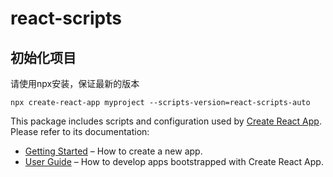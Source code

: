 # react-scripts

## 初始化项目

请使用npx安装，保证最新的版本
```
npx create-react-app myproject --scripts-version=react-scripts-auto
```

This package includes scripts and configuration used by [Create React App](https://github.com/facebook/create-react-app).<br>
Please refer to its documentation:

- [Getting Started](https://facebook.github.io/create-react-app/docs/getting-started) – How to create a new app.
- [User Guide](https://facebook.github.io/create-react-app/) – How to develop apps bootstrapped with Create React App.

